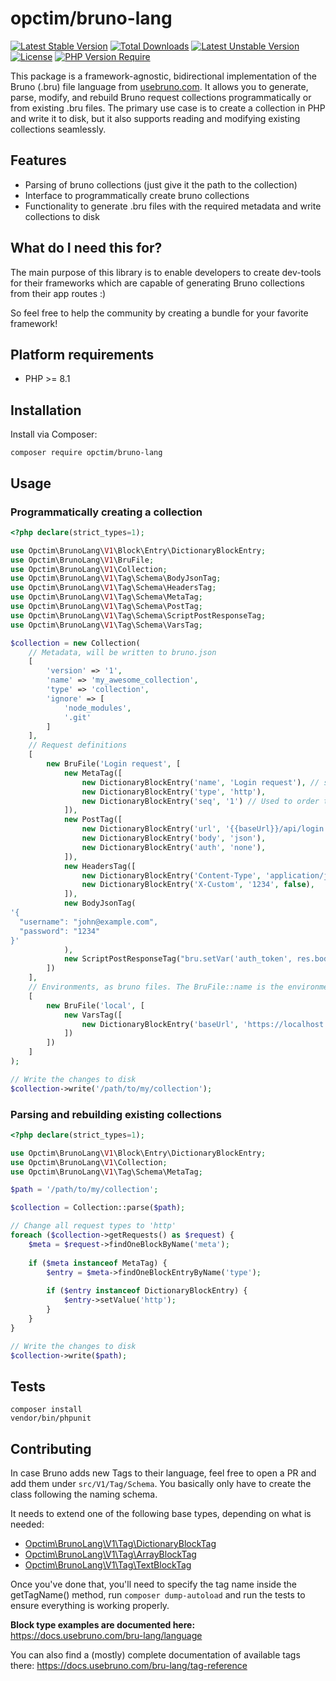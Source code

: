 # opctim/bruno-lang
[![Latest Stable Version](https://poser.pugx.org/opctim/bruno-lang/v)](https://packagist.org/packages/opctim/bruno-lang) [![Total Downloads](https://poser.pugx.org/opctim/bruno-lang/downloads)](https://packagist.org/packages/opctim/bruno-lang) [![Latest Unstable Version](https://poser.pugx.org/opctim/bruno-lang/v/unstable)](https://packagist.org/packages/opctim/bruno-lang) [![License](https://poser.pugx.org/opctim/bruno-lang/license)](https://packagist.org/packages/opctim/bruno-lang) [![PHP Version Require](https://poser.pugx.org/opctim/bruno-lang/require/php)](https://packagist.org/packages/opctim/bruno-lang)

This package is a framework-agnostic, bidirectional implementation of the Bruno (.bru) file language from [usebruno.com](https://usebruno.com). 
It allows you to generate, parse, modify, and rebuild Bruno request collections programmatically or from existing .bru files. 
The primary use case is to create a collection in PHP and write it to disk, but it also supports reading and modifying 
existing collections seamlessly.

## Features

- Parsing of bruno collections (just give it the path to the collection)
- Interface to programmatically create bruno collections
- Functionality to generate .bru files with the required metadata and write collections to disk

## What do I need this for?

The main purpose of this library is to enable developers to create dev-tools for their frameworks which are capable of
generating Bruno collections from their app routes :)

So feel free to help the community by creating a bundle for your favorite framework!

## Platform requirements

- PHP >= 8.1

## Installation

Install via Composer:
    
    composer require opctim/bruno-lang


## Usage

### Programmatically creating a collection

```php
<?php declare(strict_types=1);

use Opctim\BrunoLang\V1\Block\Entry\DictionaryBlockEntry;
use Opctim\BrunoLang\V1\BruFile;
use Opctim\BrunoLang\V1\Collection;
use Opctim\BrunoLang\V1\Tag\Schema\BodyJsonTag;
use Opctim\BrunoLang\V1\Tag\Schema\HeadersTag;
use Opctim\BrunoLang\V1\Tag\Schema\MetaTag;
use Opctim\BrunoLang\V1\Tag\Schema\PostTag;
use Opctim\BrunoLang\V1\Tag\Schema\ScriptPostResponseTag;
use Opctim\BrunoLang\V1\Tag\Schema\VarsTag;

$collection = new Collection(
    // Metadata, will be written to bruno.json
    [
        'version' => '1',
        'name' => 'my_awesome_collection',
        'type' => 'collection',
        'ignore' => [
            'node_modules',
            '.git'
        ]
    ],
    // Request definitions
    [
        new BruFile('Login request', [
            new MetaTag([
                new DictionaryBlockEntry('name', 'Login request'), // should be the same as the .bru file name
                new DictionaryBlockEntry('type', 'http'),
                new DictionaryBlockEntry('seq', '1') // Used to order the requests in Bruno
            ]),
            new PostTag([
                new DictionaryBlockEntry('url', '{{baseUrl}}/api/login'),
                new DictionaryBlockEntry('body', 'json'),
                new DictionaryBlockEntry('auth', 'none'),
            ]),
            new HeadersTag([
                new DictionaryBlockEntry('Content-Type', 'application/json'),
                new DictionaryBlockEntry('X-Custom', '1234', false),
            ]),
            new BodyJsonTag(
'{
  "username": "john@example.com",
  "password": "1234"
}'
            ),
            new ScriptPostResponseTag("bru.setVar('auth_token', res.body.token)")
        ])
    ],
    // Environments, as bruno files. The BruFile::name is the environment name.
    [
        new BruFile('local', [
            new VarsTag([
                new DictionaryBlockEntry('baseUrl', 'https://localhost')
            ])
        ])
    ]
);

// Write the changes to disk
$collection->write('/path/to/my/collection');
```

### Parsing and rebuilding existing collections

```php
<?php declare(strict_types=1);

use Opctim\BrunoLang\V1\Block\Entry\DictionaryBlockEntry;
use Opctim\BrunoLang\V1\Collection;
use Opctim\BrunoLang\V1\Tag\Schema\MetaTag;

$path = '/path/to/my/collection';

$collection = Collection::parse($path);

// Change all request types to 'http'
foreach ($collection->getRequests() as $request) {
    $meta = $request->findOneBlockByName('meta');
    
    if ($meta instanceof MetaTag) {
        $entry = $meta->findOneBlockEntryByName('type');
        
        if ($entry instanceof DictionaryBlockEntry) {
            $entry->setValue('http');
        }
    }
}

// Write the changes to disk
$collection->write($path);
```

## Tests

    composer install
    vendor/bin/phpunit

## Contributing

In case Bruno adds new Tags to their language, feel free to open a PR and add them under `src/V1/Tag/Schema`. 
You basically only have to create the class following the naming schema. 

It needs to extend one of the following base types, depending on what is needed:

- [Opctim\BrunoLang\V1\Tag\DictionaryBlockTag](src%2FV1%2FTag%2FDictionaryBlockTag.php)
- [Opctim\BrunoLang\V1\Tag\ArrayBlockTag](src%2FV1%2FTag%2FArrayBlockTag.php)
- [Opctim\BrunoLang\V1\Tag\TextBlockTag](src%2FV1%2FTag%2FTextBlockTag.php)

Once you've done that, you'll need to specify the tag name inside the getTagName() method, run `composer dump-autoload`
and run the tests to ensure everything is working properly.

**Block type examples are documented here:** https://docs.usebruno.com/bru-lang/language

You can also find a (mostly) complete documentation of available tags there: https://docs.usebruno.com/bru-lang/tag-reference
